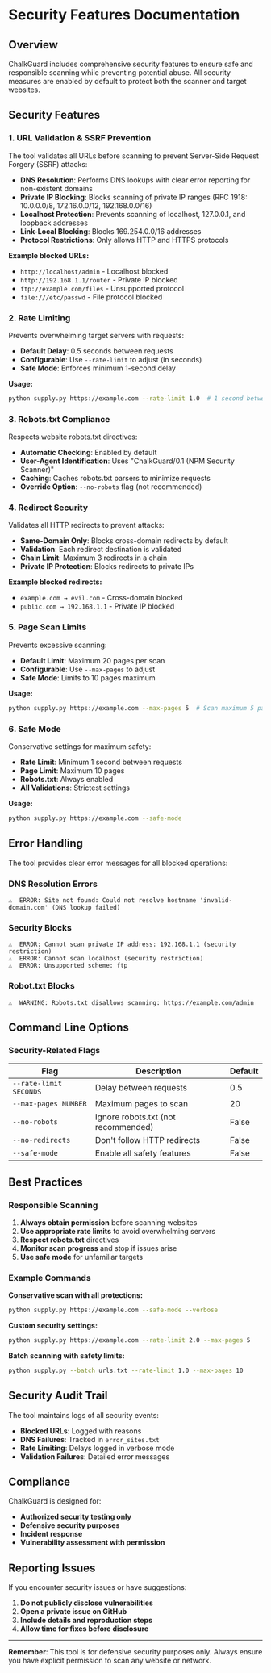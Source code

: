 # Security Features Documentation

## Overview

ChalkGuard includes comprehensive security features to ensure safe and responsible scanning while preventing potential abuse. All security measures are enabled by default to protect both the scanner and target websites.

## Security Features

### 1. URL Validation & SSRF Prevention

The tool validates all URLs before scanning to prevent Server-Side Request Forgery (SSRF) attacks:

- **DNS Resolution**: Performs DNS lookups with clear error reporting for non-existent domains
- **Private IP Blocking**: Blocks scanning of private IP ranges (RFC 1918: 10.0.0.0/8, 172.16.0.0/12, 192.168.0.0/16)
- **Localhost Protection**: Prevents scanning of localhost, 127.0.0.1, and loopback addresses
- **Link-Local Blocking**: Blocks 169.254.0.0/16 addresses
- **Protocol Restrictions**: Only allows HTTP and HTTPS protocols

**Example blocked URLs:**
- `http://localhost/admin` - Localhost blocked
- `http://192.168.1.1/router` - Private IP blocked
- `ftp://example.com/files` - Unsupported protocol
- `file:///etc/passwd` - File protocol blocked

### 2. Rate Limiting

Prevents overwhelming target servers with requests:

- **Default Delay**: 0.5 seconds between requests
- **Configurable**: Use `--rate-limit` to adjust (in seconds)
- **Safe Mode**: Enforces minimum 1-second delay

**Usage:**
```bash
python supply.py https://example.com --rate-limit 1.0  # 1 second between requests
```

### 3. Robots.txt Compliance

Respects website robots.txt directives:

- **Automatic Checking**: Enabled by default
- **User-Agent Identification**: Uses "ChalkGuard/0.1 (NPM Security Scanner)"
- **Caching**: Caches robots.txt parsers to minimize requests
- **Override Option**: `--no-robots` flag (not recommended)

### 4. Redirect Security

Validates all HTTP redirects to prevent attacks:

- **Same-Domain Only**: Blocks cross-domain redirects by default
- **Validation**: Each redirect destination is validated
- **Chain Limit**: Maximum 3 redirects in a chain
- **Private IP Protection**: Blocks redirects to private IPs

**Example blocked redirects:**
- `example.com → evil.com` - Cross-domain blocked
- `public.com → 192.168.1.1` - Private IP blocked

### 5. Page Scan Limits

Prevents excessive scanning:

- **Default Limit**: Maximum 20 pages per scan
- **Configurable**: Use `--max-pages` to adjust
- **Safe Mode**: Limits to 10 pages maximum

**Usage:**
```bash
python supply.py https://example.com --max-pages 5  # Scan maximum 5 pages
```

### 6. Safe Mode

Conservative settings for maximum safety:

- **Rate Limit**: Minimum 1 second between requests
- **Page Limit**: Maximum 10 pages
- **Robots.txt**: Always enabled
- **All Validations**: Strictest settings

**Usage:**
```bash
python supply.py https://example.com --safe-mode
```

## Error Handling

The tool provides clear error messages for all blocked operations:

### DNS Resolution Errors
```
⚠️  ERROR: Site not found: Could not resolve hostname 'invalid-domain.com' (DNS lookup failed)
```

### Security Blocks
```
⚠️  ERROR: Cannot scan private IP address: 192.168.1.1 (security restriction)
⚠️  ERROR: Cannot scan localhost (security restriction)
⚠️  ERROR: Unsupported scheme: ftp
```

### Robot.txt Blocks
```
⚠️  WARNING: Robots.txt disallows scanning: https://example.com/admin
```

## Command Line Options

### Security-Related Flags

| Flag | Description | Default |
|------|-------------|---------|
| `--rate-limit SECONDS` | Delay between requests | 0.5 |
| `--max-pages NUMBER` | Maximum pages to scan | 20 |
| `--no-robots` | Ignore robots.txt (not recommended) | False |
| `--no-redirects` | Don't follow HTTP redirects | False |
| `--safe-mode` | Enable all safety features | False |

## Best Practices

### Responsible Scanning

1. **Always obtain permission** before scanning websites
2. **Use appropriate rate limits** to avoid overwhelming servers
3. **Respect robots.txt** directives
4. **Monitor scan progress** and stop if issues arise
5. **Use safe mode** for unfamiliar targets

### Example Commands

**Conservative scan with all protections:**
```bash
python supply.py https://example.com --safe-mode --verbose
```

**Custom security settings:**
```bash
python supply.py https://example.com --rate-limit 2.0 --max-pages 5
```

**Batch scanning with safety limits:**
```bash
python supply.py --batch urls.txt --rate-limit 1.0 --max-pages 10
```

## Security Audit Trail

The tool maintains logs of all security events:

- **Blocked URLs**: Logged with reasons
- **DNS Failures**: Tracked in `error_sites.txt`
- **Rate Limiting**: Delays logged in verbose mode
- **Validation Failures**: Detailed error messages

## Compliance

ChalkGuard is designed for:
- **Authorized security testing only**
- **Defensive security purposes**
- **Incident response**
- **Vulnerability assessment with permission**

## Reporting Issues

If you encounter security issues or have suggestions:

1. **Do not publicly disclose vulnerabilities**
2. **Open a private issue on GitHub**
3. **Include details and reproduction steps**
4. **Allow time for fixes before disclosure**

---

**Remember**: This tool is for defensive security purposes only. Always ensure you have explicit permission to scan any website or network.